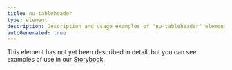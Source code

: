 ```yaml
---
title: nu-tableheader
type: element
description: Description and usage examples of "nu-tableheader" element.
autoGenerated: true
---
```


This element has not yet been described in detail, but you can see examples of use in our [Storybook](/storybook).